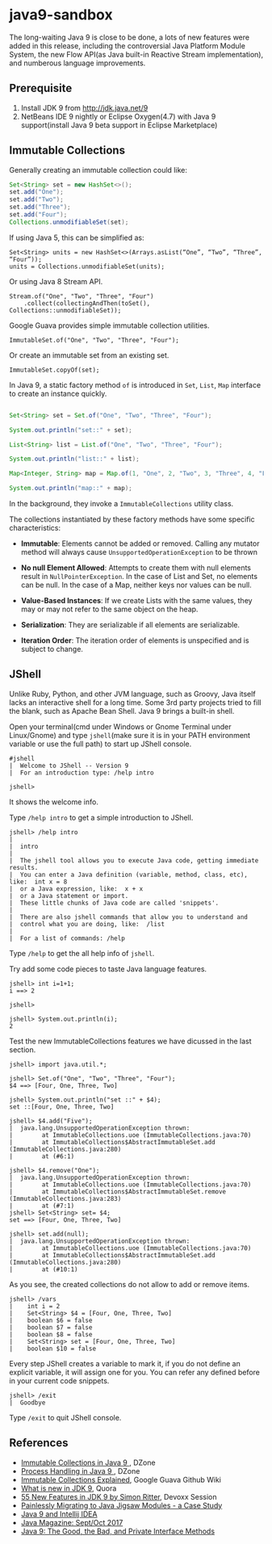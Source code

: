 # java9-sandbox

The long-waiting Java 9 is close to be done, a lots of new features were added in this release, including the controversial Java Platform Module System, the new Flow API(as Java built-in Reactive Stream implementation), and numberous language improvements.

## Prerequisite

1. Install JDK 9 from http://jdk.java.net/9
2. NetBeans IDE 9 nightly or Eclipse Oxygen(4.7) with Java 9 support(install Java 9 beta support in Eclipse Marketplace)

## Immutable Collections

Generally creating an immutable collection could like:

```java
Set<String> set = new HashSet<>();
set.add("One");
set.add("Two");
set.add("Three");
set.add("Four");
Collections.unmodifiableSet(set);
```

If using Java 5, this can be simplified as:

```
Set<String> units = new HashSet<>(Arrays.asList(“One”, “Two”, “Three”, “Four”));
units = Collections.unmodifiableSet(units);
```

Or using Java 8 Stream API.

```
Stream.of("One", "Two", "Three", "Four")
	.collect(collectingAndThen(toSet(), Collections::unmodifiableSet));
```

Google Guava provides simple immutable collection utilities.

```
ImmutableSet.of("One", "Two", "Three", "Four");
```

Or create an immutable set from an existing set.

```
ImmutableSet.copyOf(set);
```

In Java 9, a static factory method `of` is introduced in `Set`, `List`, `Map` interface to create an instance quickly.

```java

Set<String> set = Set.of("One", "Two", "Three", "Four");

System.out.println("set::" + set);

List<String> list = List.of("One", "Two", "Three", "Four");

System.out.println("list::" + list);

Map<Integer, String> map = Map.of(1, "One", 2, "Two", 3, "Three", 4, "Four");

System.out.println("map::" + map);
```

In the background, they invoke a `ImmutableCollections` utility class. 

The collections instantiated by these factory methods have some specific characteristics:

* **Immutable**: Elements cannot be added or removed. Calling any mutator method will always cause `UnsupportedOperationException` to be thrown

* **No null Element Allowed**: Attempts to create them with null elements result in `NullPointerException`. In the case of List and Set, no elements can be null. In the case of a Map, neither keys nor values can be null.

* **Value-Based Instances**: If we create Lists with the same values, they may or may not refer to the same object on the heap.

* **Serialization**:  They are serializable if all elements are serializable.

* **Iteration Order**: The iteration order of elements is unspecified and is subject to change.

## JShell

Unlike Ruby, Python, and other JVM language, such as Groovy, Java itself lacks an interactive shell for a long time. Some 3rd party projects tried to fill the blank, such as Apache Bean Shell. Java 9 brings a built-in shell.

Open your terminal(cmd under Windows or Gnome Terminal under Linux/Gnome) and type `jshell`(make sure it is in your PATH environment variable or use the full path) to start up JShell console.

```
#jshell
|  Welcome to JShell -- Version 9
|  For an introduction type: /help intro

jshell>
```

It shows the welcome info.

Type `/help intro` to get a simple introduction to JShell.

```
jshell> /help intro
|
|  intro
|
|  The jshell tool allows you to execute Java code, getting immediate results.
|  You can enter a Java definition (variable, method, class, etc), like:  int x = 8
|  or a Java expression, like:  x + x
|  or a Java statement or import.
|  These little chunks of Java code are called 'snippets'.
|
|  There are also jshell commands that allow you to understand and
|  control what you are doing, like:  /list
|
|  For a list of commands: /help
```

Type `/help` to get the all help info of `jshell`.

Try add some code pieces to taste Java language features.

```
jshell> int i=1+1;
i ==> 2

jshell>

jshell> System.out.println(i);
2

```

Test the new ImmutableCollections features we have dicussed in the last section.

```
jshell> import java.util.*;

jshell> Set.of("One", "Two", "Three", "Four");
$4 ==> [Four, One, Three, Two]

jshell> System.out.println("set ::" + $4);
set ::[Four, One, Three, Two]

jshell> $4.add("Five");
|  java.lang.UnsupportedOperationException thrown:
|        at ImmutableCollections.uoe (ImmutableCollections.java:70)
|        at ImmutableCollections$AbstractImmutableSet.add (ImmutableCollections.java:280)
|        at (#6:1)

jshell> $4.remove("One");
|  java.lang.UnsupportedOperationException thrown:
|        at ImmutableCollections.uoe (ImmutableCollections.java:70)
|        at ImmutableCollections$AbstractImmutableSet.remove (ImmutableCollections.java:283)
|        at (#7:1)
jshell> Set<String> set= $4;
set ==> [Four, One, Three, Two]

jshell> set.add(null);
|  java.lang.UnsupportedOperationException thrown:
|        at ImmutableCollections.uoe (ImmutableCollections.java:70)
|        at ImmutableCollections$AbstractImmutableSet.add (ImmutableCollections.java:280)
|        at (#10:1)
```

As you see, the created collections do not allow to add or remove items.

```
jshell> /vars
|    int i = 2
|    Set<String> $4 = [Four, One, Three, Two]
|    boolean $6 = false
|    boolean $7 = false
|    boolean $8 = false
|    Set<String> set = [Four, One, Three, Two]
|    boolean $10 = false
```

Every step JShell creates a variable to mark it, if you do not define an explicit variable, it will assign one for you. You can refer any defined before in your current code snippets.

```
jshell> /exit
|  Goodbye
```

Type `/exit` to quit JShell console.

## References

* [Immutable Collections in Java 9 ](https://dzone.com/articles/immutable-collections-in-java-9), DZone
* [Process Handling in Java 9 ](https://dzone.com/articles/process-handling-in-java-9), DZone
* [Immutable Collections Explained](https://github.com/google/guava/wiki/ImmutableCollectionsExplained), Google Guava Github Wiki
* [What is new in JDK 9](https://www.quora.com/What-is-new-in-JDK-9), Quora
* [55 New Features in JDK 9 by Simon Ritter](https://goo.gl/d2F7rH), Devoxx Session
* [Painlessly Migrating to Java Jigsaw Modules - a Case Study](https://www.infoq.com/articles/Java-Jigsaw-Migration-Guide)
* [Java 9 and Intellij IDEA](https://dzone.com/articles/java-9-and-intellij-idea)
* [Java Magazine: Sept/Oct 2017](http://www.javamagazine.mozaicreader.com/SeptOct2017#&pageSet=0&page=0&contentItem=0)
* [Java 9: The Good, the Bad, and Private Interface Methods ](https://dzone.com/articles/java-9-the-good-the-bad-and-private-interface-meth)
